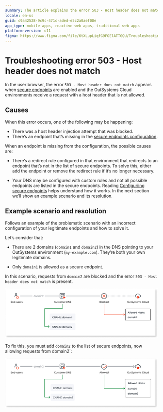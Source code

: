 ```yaml
---
summary: The article explains the error 503 - Host header does not match, its causes, and how to resolve it in OutSystems Cloud environments.
locale: en-us
guid: c9a42528-9c9c-471c-aded-e5c2a0aef08e
app_type: mobile apps, reactive web apps, traditional web apps
platform-version: o11
figma: https://www.figma.com/file/6tXLupLiqfG9FOElATTGQU/Troubleshooting?type=design&node-id=3534-267&mode=design&t=cOOFHu0WdxoxhhZe-0
---
```

# Troubleshooting error 503 - Host header does not match

In the user browser, the error `503 - Host header does not match` appears when [secure endpoints](https://www.outsystems.com/tk/redirect?g=6c1dcebe-0c55-4fb3-b94b-21d162a23053) are enabled and the OutSystems Cloud environments receive a request with a host header that is not allowed. 

## Causes

When this error occurs, one of the following may be happening:

* There was a host header injection attempt that was blocked.
* There’s an endpoint that’s missing in the [secure endpoints configuration](https://www.outsystems.com/tk/redirect?g=6c1dcebe-0c55-4fb3-b94b-21d162a23053).

When an endpoint is missing from the configuration, the possible causes are:

* There’s a redirect rule configured in that environment that redirects to an endpoint that’s not in the list of secure endpoints. To solve this, either add the endpoint or remove the redirect rule if it’s no longer necessary.

* Your DNS may be configured with custom rules and not all possible endpoints are listed in the secure endpoints. Reading [Configuriing secure endpoints](https://www.outsystems.com/tk/redirect?g=6c1dcebe-0c55-4fb3-b94b-21d162a23053) helps understand how it works. In the next section we’ll show an example scenario and its resolution.

## Example scenario and resolution

Follows an example of the problematic scenario with an incorrect configuration of your legitimate endpoints and how to solve it.

Let’s consider that: 

* There are 2 domains (`domain1` and `domain2`) in the DNS pointing to your OutSystems environment (`my-example.com`). They’re both your own legitimate domains.

* Only `domain1` is allowed as a secure endpoint.

In this scenario, requests from `domain2` are blocked and the error `503 - Host header does not match` is present.

![Diagram showing a blocked request due to host header not matching with allowed hosts in OutSystems Cloud.](images/503-host-header-blocked-diag.png "Blocked Host Header Configuration Diagram")


To fix this, you must add `domain2` to the list of secure endpoints, now allowing requests from domain2`:

![Diagram illustrating the resolution by adding domain2 to the list of allowed hosts in OutSystems Cloud.](images/503-host-header-allowed-diag.png "Allowed Host Header Configuration Diagram")


